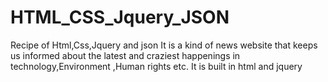 # HTML_CSS_Jquery_JSON
Recipe of Html,Css,Jquery and json
It is a kind of news website that keeps us informed about the latest and craziest happenings in technology,Environment ,Human rights etc.
It is built in html and jquery 
